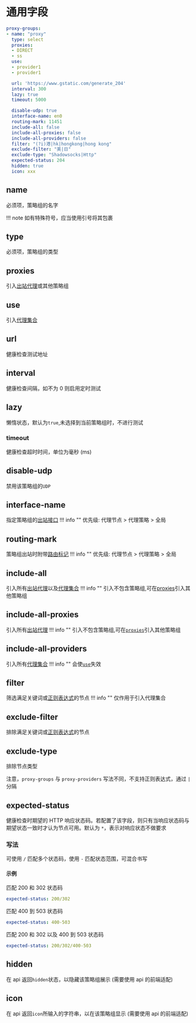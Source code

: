 # 通用字段

```{.yaml linenums="1"}
proxy-groups:
- name: "proxy"
  type: select
  proxies:
  - DIRECT
  - ss
  use:
  - provider1
  - provider1

  url: 'https://www.gstatic.com/generate_204'
  interval: 300
  lazy: true
  timeout: 5000

  disable-udp: true
  interface-name: en0
  routing-mark: 11451
  include-all: false
  include-all-proxies: false
  include-all-providers: false
  filter: "(?i)港|hk|hongkong|hong kong"
  exclude-filter: "美|日"
  exclude-type: "Shadowsocks|Http"
  expected-status: 204
  hidden: true
  icon: xxx
```

## name

必须项，策略组的名字

!!! note
    如有特殊符号，应当使用引号将其包裹

## type

必须项，策略组的类型

## proxies

引入[出站代理](../proxies/index.md)或其他策略组

## use

引入[代理集合](../proxy-providers/index.md)

## url

健康检查测试地址

## interval

健康检查间隔，如不为 0 则启用定时测试

## lazy

懒惰状态，默认为`true`,未选择到当前策略组时，不进行测试

### timeout

健康检查超时时间，单位为毫秒 (ms)

## disable-udp

禁用该策略组的`UDP`

## interface-name

指定策略组的[出站接口](../general.md#_11)
!!! info ""
    优先级: 代理节点 > 代理策略 > 全局

## routing-mark

策略组出站时附带[路由标记](../general.md#_12)
!!! info ""
    优先级: 代理节点 > 代理策略 > 全局

## include-all

引入所有[出站代理](../proxies/index.md)以及[代理集合](../proxy-providers/index.md)
!!! info ""
    引入不包含策略组,可在[proxies](./index.md#proxies)引入其他策略组

## include-all-proxies

引入所有[出站代理](../proxies/index.md)
!!! info ""
    引入不包含策略组,可在[`proxies`](./index.md#proxies)引入其他策略组

## include-all-providers

引入所有[代理集合](../proxy-providers/index.md)
!!! info ""
    会使[`use`](./index.md#use)失效

## filter

筛选满足关键词或[正则表达式](https://github.com/ziishaned/learn-regex/blob/master/translations/README-cn.md)的节点
!!! info ""
    仅作用于引入代理集合

## exclude-filter

排除满足关键词或[正则表达式](https://github.com/ziishaned/learn-regex/blob/master/translations/README-cn.md)的节点

## exclude-type

排除节点类型

注意，`proxy-groups` 与 `proxy-providers` 写法不同，不支持正则表达式，通过 `|` 分隔

## expected-status

健康检查时期望的 HTTP 响应状态码。若配置了该字段，则只有当响应状态码与期望状态一致时才认为节点可用。默认为 `*`，表示对响应状态不做要求

### 写法

可使用 `/` 匹配多个状态码，使用 `-` 匹配状态范围，可混合书写

#### 示例

匹配 200 和 302 状态码

```{.yaml linenums="1"}
expected-status: 200/302
```

匹配 400 到 503 状态码

```{.yaml linenums="1"}
expected-status: 400-503
```

匹配 200 和 302 以及 400 到 503 状态码

```{.yaml linenums="1"}
expected-status: 200/302/400-503
```

## hidden

在 api 返回`hidden`状态，以隐藏该策略组展示 (需要使用 api 的前端适配)

## icon

在 api 返回`icon`所输入的字符串，以在该策略组显示 (需要使用 api 的前端适配)
